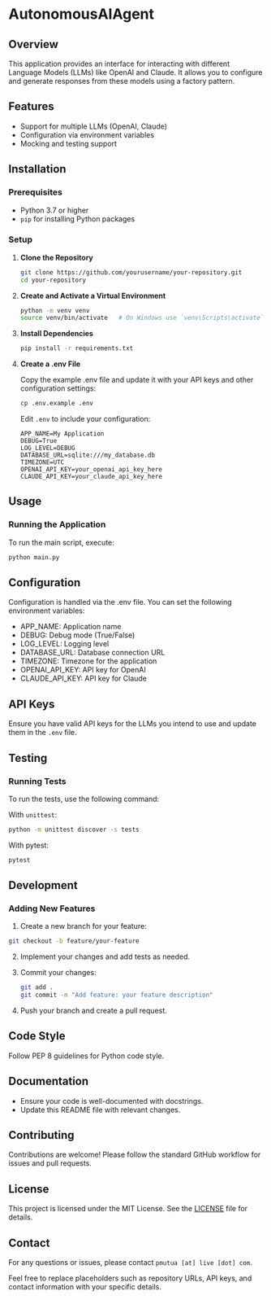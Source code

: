 # AutonomousAIAgent

## Overview

This application provides an interface for interacting with different Language Models (LLMs) like OpenAI and Claude. It allows you to configure and generate responses from these models using a factory pattern.

## Features

- Support for multiple LLMs (OpenAI, Claude)
- Configuration via environment variables
- Mocking and testing support

## Installation

### Prerequisites

- Python 3.7 or higher
- `pip` for installing Python packages

### Setup

1. **Clone the Repository**
   <br>
   ```bash
   git clone https://github.com/yourusername/your-repository.git
   cd your-repository

   ```

2. **Create and Activate a Virtual Environment**
    <br>
    ```bash
    python -m venv venv
    source venv/bin/activate   # On Windows use `venv\Scripts\activate`

    ```

3. **Install Dependencies**
    <br>
    ```bash
    pip install -r requirements.txt
    ```

4. **Create a .env File**

    Copy the example .env file and update it with your API keys and other configuration settings:

    ```bash
    cp .env.example .env

    ```

    Edit `.env` to include your configuration:
    <br>
    ```env
    APP_NAME=My Application
    DEBUG=True
    LOG_LEVEL=DEBUG
    DATABASE_URL=sqlite:///my_database.db
    TIMEZONE=UTC
    OPENAI_API_KEY=your_openai_api_key_here
    CLAUDE_API_KEY=your_claude_api_key_here
    ```

## Usage

### Running the Application

To run the main script, execute:

```bash
python main.py
```

## Configuration

Configuration is handled via the .env file. You can set the following environment variables:

- APP_NAME: Application name
- DEBUG: Debug mode (True/False)
- LOG_LEVEL: Logging level
- DATABASE_URL: Database connection URL
- TIMEZONE: Timezone for the application
- OPENAI_API_KEY: API key for OpenAI
- CLAUDE_API_KEY: API key for Claude

## API Keys

Ensure you have valid API keys for the LLMs you intend to use and update them in the `.env` file.

## Testing

### Running Tests

To run the tests, use the following command:

With `unittest`:

```bash
python -m unittest discover -s tests
```

With pytest:

```bash
pytest
```

## Development

### Adding New Features

1. Create a new branch for your feature:

```bash
git checkout -b feature/your-feature
```

2. Implement your changes and add tests as needed.

3. Commit your changes:

    ```bash
    git add .
    git commit -m "Add feature: your feature description"
    ```

4. Push your branch and create a pull request.

## Code Style

Follow PEP 8 guidelines for Python code style.

## Documentation

- Ensure your code is well-documented with docstrings.
- Update this README file with relevant changes.

## Contributing

Contributions are welcome! Please follow the standard GitHub workflow for issues and pull requests.

## License

This project is licensed under the MIT License. See the [LICENSE](./LICENSE) file for details.

## Contact

For any questions or issues, please contact `pmutua [at] live [dot] com`.

Feel free to replace placeholders such as repository URLs, API keys, and contact information with your specific details.
